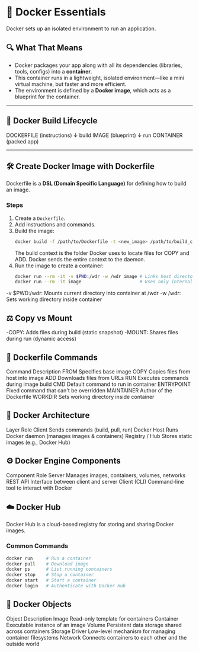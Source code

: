 # 🐳 Docker Essentials

Docker sets up an isolated environment to run an application.

## 🔍 What That Means

- Docker packages your app along with all its dependencies (libraries, tools, configs) into a **container**.
- This container runs in a lightweight, isolated environment—like a mini virtual machine, but faster and more efficient.
- The environment is defined by a **Docker image**, which acts as a blueprint for the container.

---

## 🔄 Docker Build Lifecycle
DOCKERFILE (instructions)
↓ build
IMAGE (blueprint)
↓ run
CONTAINER (packed app)


---

## 🛠️ Create Docker Image with Dockerfile

Dockerfile is a **DSL (Domain Specific Language)** for defining how to build an image.

### Steps

1. Create a `Dockerfile`.
2. Add instructions and commands.
3. Build the image:
   ```bash
   docker build -f /path/to/Dockerfile -t <new_image> /path/to/build_context
	```
	The build context is the folder Docker uses to locate files for COPY and ADD. Docker sends  the entire context to the daemon.
4. Run the image to create a container:
   ```bash
   docker run --rm -it -v $PWD:/wdr -w /wdr image # Links host directory to container. Enables access to external files.
   docker run --rm -it image                      # Uses only internal container files. No access to host system.
	```
-v $PWD:/wdr: Mounts current directory into container at /wdr
-w /wdr: Sets working directory inside container

## ⚖️ Copy vs Mount
-COPY: Adds files during build (static snapshot)
-MOUNT: Shares files during run (dynamic access)

## 📜 Dockerfile Commands

Command	Description
FROM	Specifies base image
COPY	Copies files from host into image
ADD	Downloads files from URLs
RUN	Executes commands during image build
CMD	Default command to run in container
ENTRYPOINT	Fixed command that can't be overridden
MAINTAINER	Author of the Dockerfile
WORKDIR	Sets working directory inside container

## 🧱 Docker Architecture

Layer	Role
Client	Sends commands (build, pull, run)
Docker Host	Runs Docker daemon (manages images & containers)
Registry / Hub	Stores static images (e.g., Docker Hub)

## ⚙️ Docker Engine Components

Component	Role
Server	Manages images, containers, volumes, networks
REST API	Interface between client and server
Client (CLI)	Command-line tool to interact with Docker

## ☁️ Docker Hub

Docker Hub is a cloud-based registry for storing and sharing Docker images.

### Common Commands
```bash
docker run     # Run a container
docker pull    # Download image
docker ps      # List running containers
docker stop    # Stop a container
docker start   # Start a container
docker login   # Authenticate with Docker Hub
```

## 🧩 Docker Objects

Object	Description
Image	Read-only template for containers
Container	Executable instance of an image
Volume	Persistent data storage shared across containers
Storage Driver	Low-level mechanism for managing container filesystems
Network	Connects containers to each other and the outside world

<!--
🧑‍🍳 Docker Restaurant Analogy
Concept	Analogy
Docker Daemon	👨‍🍳 Chef (does the work)
Docker Image	📖 Recipe (instructions)
Docker Container	🍽️ Meal (final product)
Docker Volume	🧺 Pantry (persistent ingredients/data)

🗃️ Storage Driver vs Volume
Action	Role of Storage Driver
Create volume	Allocates space on host filesystem
Mount volume	Integrates volume into container FS
Read/write data	Manages how data is stored/retrieved
Delete volume	Cleans up data and metadata
--!>
